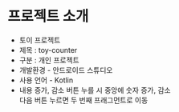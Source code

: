 # 프로젝트 소개
- 토이 프로젝트
- 제목 : toy-counter
- 구분 : 개인 프로젝트
- 개발환경 - 안드로이드 스튜디오
- 사용 언어 - Kotlin
- 내용 
 증가, 감소 버튼 누를 시 중앙에 숫자 증가, 감소  
 다음 버튼 누르면 두 번째 프래그먼트로 이동
 
